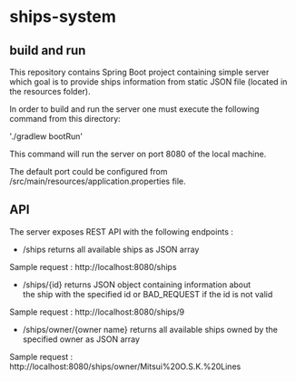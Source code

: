 # ships-system

## build and run

This repository contains Spring Boot project containing simple server  
which goal is to provide ships information from static JSON file (located in the resources folder).

In order to build and run the server one must execute the following command from this directory: 

'./gradlew bootRun'

This command will run the server on port 8080 of the local machine.

The default port could be configured from /src/main/resources/application.properties file.

## API 

The server exposes REST API with the following endpoints :  

- /ships returns all available ships as JSON array  

Sample request : http://localhost:8080/ships

- /ships/{id} returns JSON object containing information about  
              the ship with the specified id or BAD_REQUEST if the id is not valid  

Sample request : http://localhost:8080/ships/9

- /ships/owner/{owner name} returns all available ships owned by the specified owner as JSON array

Sample request : http://localhost:8080/ships/owner/Mitsui%20O.S.K.%20Lines